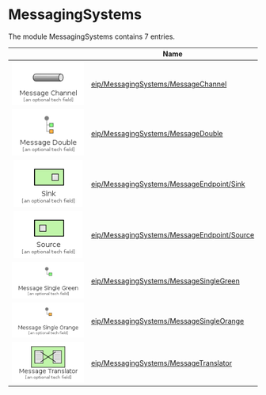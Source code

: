# MessagingSystems

The module MessagingSystems contains 7 entries.



| |Name|
|:---:|---|
|![MessageChannel](../eip/MessagingSystems/MessageChannel.element.png)|[eip/MessagingSystems/MessageChannel](../eip/MessagingSystems/MessageChannel.md)
|![MessageDouble](../eip/MessagingSystems/MessageDouble.element.png)|[eip/MessagingSystems/MessageDouble](../eip/MessagingSystems/MessageDouble.md)
|![Sink](../eip/MessagingSystems/MessageEndpoint/Sink.element.png)|[eip/MessagingSystems/MessageEndpoint/Sink](../eip/MessagingSystems/MessageEndpoint/Sink.md)
|![Source](../eip/MessagingSystems/MessageEndpoint/Source.element.png)|[eip/MessagingSystems/MessageEndpoint/Source](../eip/MessagingSystems/MessageEndpoint/Source.md)
|![MessageSingleGreen](../eip/MessagingSystems/MessageSingleGreen.element.png)|[eip/MessagingSystems/MessageSingleGreen](../eip/MessagingSystems/MessageSingleGreen.md)
|![MessageSingleOrange](../eip/MessagingSystems/MessageSingleOrange.element.png)|[eip/MessagingSystems/MessageSingleOrange](../eip/MessagingSystems/MessageSingleOrange.md)
|![MessageTranslator](../eip/MessagingSystems/MessageTranslator.element.png)|[eip/MessagingSystems/MessageTranslator](../eip/MessagingSystems/MessageTranslator.md)

